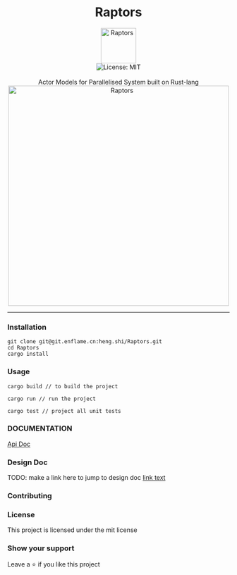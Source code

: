 <div align="center">
<h1 align="center">Raptors</h1>
<img src="placeholder" alt="Raptors" align="center" width="80" height="80">
<br />
<img alt="License: MIT" src="https://img.shields.io/badge/License-MIT-blue.svg" /><br>
<br>
Actor Models for Parallelised System built on Rust-lang
<img src="placeholder" alt="Raptors" width="500" height="500">
</div>

***

### Installation
```
git clone git@git.enflame.cn:heng.shi/Raptors.git
cd Raptors
cargo install
```

### Usage
```
cargo build // to build the project

cargo run // run the project

cargo test // project all unit tests
```

### DOCUMENTATION
[Api Doc](https://tianyu9748.github.io/Raptors/)

### Design Doc
TODO: make a link here to jump to design doc
[link text](design_docs/conceptual_model.md)

### Contributing

### License
This project is licensed under the mit license
### Show your support
Leave a ⭐ if you like this project

